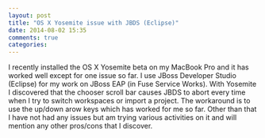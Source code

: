 ```yaml
---
layout: post
title: "OS X Yosemite issue with JBDS (Eclipse)"
date: 2014-08-02 15:35
comments: true
categories: 
---
```

I recently installed the OS X Yosemite beta on my MacBook Pro and it has worked well except for one issue so far.
I use JBoss Developer Studio (Eclipse) for my work on JBoss EAP (in Fuse Service Works). With Yosemite I discovered that the chooser scroll bar causes JBDS to abort every time when I try to switch workspaces or import a project.
The workaround is to use the up/down arow keys which has worked for me so far.
Other than that I have not had any issues but am trying various activities on it and will mention any other pros/cons that I discover.


